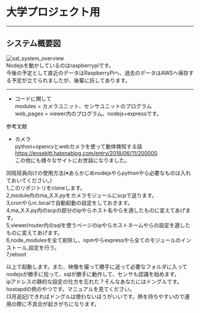 # 大学プロジェクト用
***  
## システム概要図  
![sal_system_overview](https://user-images.githubusercontent.com/35915885/83359919-66123280-a3b8-11ea-81f5-98a858e20511.png)  
Nodejsを動かしているのはraspberrypiです。  
今後の予定として直近のデータはRaspberryPiへ、過去のデータはAWSへ保存する予定が立てられましたが、後輩に託してあります。

***
* コードに関して  
modules = カメラユニット、センサユニットのプログラム  
web_pages = viewer内のプログラム。nodejs+expressです。  

参考文献  
* カメラ  
python+opencvとwebカメラを使って動体検知する話
https://ensekitt.hatenablog.com/entry/2018/06/11/200000  
この他にも様々なサイトにお世話になりました。

同班班員向けの使用方法(※あらかじめnodejsやらpythonやら必要なものは入れておいてください。)  
1,このリポジトリをcloneします。  
2,module内のma_X.X.pyをカメラモジュールにscpで送ります。  
3,cronやらrc.localで自動起動の設定をしておきます。  
4,ma_X.X.py内のscpの部分のipやらホスト名やらを適したものに変えてあげます。  
5,viewer/router内のsqlを使うページのipやらホストネームやらの設定を適したものに変えてあげます。  
6,node_modulesを全て削除し、npmやらexpressやら全てのモジュールのインストール,設定を行う。  
7,reboot  


以上で起動します。また、映像を撮って勝手に送って必要なフォルダに入ってnodejsが勝手に拾って、sqlが勝手に動作して、センサも認識を始めます。  
ipアドレスの静的な設定の仕方を忘れた？そんなあなたにはドングルです。hostapdの例のやつです。マニュアルを見てください。  
(3月追記)できればドングルは使わないほうがいいです。熱を持ちやすいので運用の際に不具合が起きがちになります。
